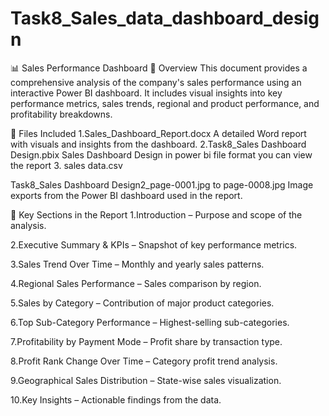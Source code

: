 # Task8_Sales_data_dashboard_design
📊 Sales Performance Dashboard 
📝 Overview
This document provides a comprehensive analysis of the company's sales performance using an interactive Power BI dashboard. It includes visual insights into key performance metrics, sales trends, regional and product performance, and profitability breakdowns.

📂 Files Included
1.Sales_Dashboard_Report.docx
     A detailed Word report with visuals and insights from the dashboard.
2.Task8_Sales Dashboard Design.pbix
     Sales Dashboard Design in power bi file format you can view the report 
3. sales data.csv

Task8_Sales Dashboard Design2_page-0001.jpg to page-0008.jpg
Image exports from the Power BI dashboard used in the report.

📌 Key Sections in the Report
1.Introduction – Purpose and scope of the analysis.

2.Executive Summary & KPIs – Snapshot of key performance metrics.

3.Sales Trend Over Time – Monthly and yearly sales patterns.

4.Regional Sales Performance – Sales comparison by region.

5.Sales by Category – Contribution of major product categories.

6.Top Sub-Category Performance – Highest-selling sub-categories.

7.Profitability by Payment Mode – Profit share by transaction type.

8.Profit Rank Change Over Time – Category profit trend analysis.

9.Geographical Sales Distribution – State-wise sales visualization.

10.Key Insights  – Actionable findings from the data.









